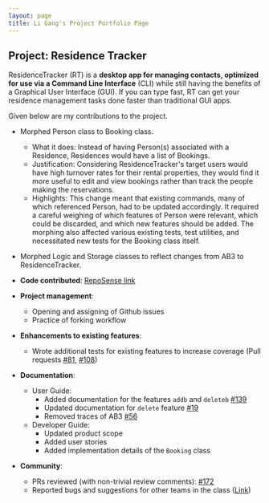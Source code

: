 ```yaml
---
layout: page
title: Li Gang's Project Portfolio Page
---
```


## Project: Residence Tracker

ResidenceTracker (RT) is a **desktop app for managing contacts, optimized for use via a Command Line Interface** (CLI) while still having the benefits of a Graphical User Interface (GUI). If you can type fast, RT can get your residence management tasks done faster than traditional GUI apps.

Given below are my contributions to the project.

* Morphed Person class to Booking class.
  * What it does: Instead of having Person(s) associated with a Residence, Residences would have a list of Bookings.
  * Justification: Considering ResidenceTracker's target users would have high turnover rates for their rental properties, they would find it more useful to edit and view bookings rather than track the people making the reservations.
  * Highlights: This change meant that existing commands, many of which referenced Person, had to be updated accordingly. It required a careful weighing of which features of Person were relevant, which could be discarded, and which new features should be added. The morphing also affected various existing tests, test utilities, and necessitated new tests for the Booking class itself.

* Morphed Logic and Storage classes to reflect changes from AB3 to ResidenceTracker.

* **Code contributed**: [RepoSense link](https://nus-cs2103-ay2021s2.github.io/tp-dashboard/?search=whatthelump&sort=groupTitle&sortWithin=title&timeframe=commit&mergegroup=&groupSelect=groupByRepos&breakdown=true&checkedFileTypes=docs~functional-code~test-code~other&since=2021-02-19&tabOpen=true&tabType=authorship&tabAuthor=whatthelump&tabRepo=AY2021S2-CS2103-T16-3%2Ftp%5Bmaster%5D&authorshipIsMergeGroup=false&authorshipFileTypes=docs~functional-code~test-code~other&authorshipIsBinaryFileTypeChecked=false)

* **Project management**:
  * Opening and assigning of Github issues
  * Practice of forking workflow

* **Enhancements to existing features**:
  * Wrote additional tests for existing features to increase coverage (Pull requests [\#81](https://github.com/AY2021S2-CS2103-T16-3/tp/pull/81), [\#108](https://github.com/AY2021S2-CS2103-T16-3/tp/pull/108/))

* **Documentation**:
  * User Guide:
    * Added documentation for the features `addb` and `deleteb` [\#139](https://github.com/AY2021S2-CS2103-T16-3/tp/pull/139)
    * Updated documentation for `delete` feature [\#19](https://github.com/AY2021S2-CS2103-T16-3/tp/pull/19)
    * Removed traces of AB3 [\#56](https://github.com/AY2021S2-CS2103-T16-3/tp/pull/56)
  * Developer Guide:
    * Updated product scope
    * Added user stories
    * Added implementation details of the `Booking` class

* **Community**:
  * PRs reviewed (with non-trivial review comments): [\#172](https://github.com/AY2021S2-CS2103-T16-3/tp/pull/172)
  * Reported bugs and suggestions for other teams in the class ([Link](https://github.com/whatthelump/ped/issues))

